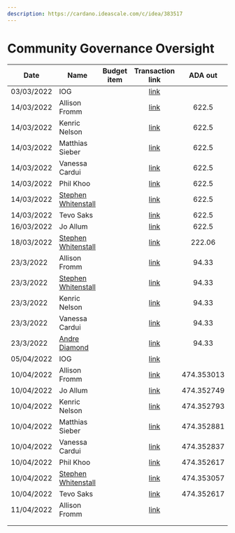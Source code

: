 ```yaml
---
description: https://cardano.ideascale.com/c/idea/383517
---
```


# Community Governance Oversight

<table><thead><tr><th>Date</th><th>Name</th><th data-type="select">Budget item</th><th align="center">Transaction link</th><th align="center">ADA out</th><th align="center">ADA in</th><th align="center">Balance</th></tr></thead><tbody><tr><td>03/03/2022</td><td>IOG</td><td></td><td align="center"><a href="https://raw.githubusercontent.com/treasuryguild/Community-Governance-Oversight/main/Transactions/Fund7/Community-Governance-Oversight/Incoming-IOG/1647101097547-IOG.json">link</a></td><td align="center"></td><td align="center">6920.293478</td><td align="center">6919.118121</td></tr><tr><td>14/03/2022</td><td>Allison Fromm</td><td></td><td align="center"><a href="https://raw.githubusercontent.com/treasuryguild/Community-Governance-Oversight/main/Transactions/Fund7/Community-Governance-Oversight/Meetings/1647262276132-Allison-Fromm.json">link</a></td><td align="center">622.5</td><td align="center"></td><td align="center">6295.449804</td></tr><tr><td>14/03/2022</td><td>Kenric Nelson</td><td></td><td align="center"><a href="https://raw.githubusercontent.com/treasuryguild/Community-Governance-Oversight/main/Transactions/Fund7/Community-Governance-Oversight/Meetings/1647262593503-Kenric-Nelson.json">link</a></td><td align="center">622.5</td><td align="center"></td><td align="center">5672.781487</td></tr><tr><td>14/03/2022</td><td>Matthias Sieber</td><td></td><td align="center"><a href="https://raw.githubusercontent.com/treasuryguild/Community-Governance-Oversight/main/Transactions/Fund7/Community-Governance-Oversight/Meetings/1647262811908-Matthias-Sieber.json">link</a></td><td align="center">622.5</td><td align="center"></td><td align="center">5050.113170</td></tr><tr><td>14/03/2022</td><td>Vanessa Cardui</td><td></td><td align="center"><a href="https://raw.githubusercontent.com/treasuryguild/Community-Governance-Oversight/main/Transactions/Fund7/Community-Governance-Oversight/Meetings/1647262982038-Vanessa-Cardui.json">link</a></td><td align="center">622.5</td><td align="center"></td><td align="center">4427.444853</td></tr><tr><td>14/03/2022</td><td>Phil Khoo</td><td></td><td align="center"><a href="https://raw.githubusercontent.com/treasuryguild/Community-Governance-Oversight/main/Transactions/Fund7/Community-Governance-Oversight/Meetings/1647263165777-Phil-Khoo.json">link</a></td><td align="center">622.5</td><td align="center"></td><td align="center">3804.776712</td></tr><tr><td>14/03/2022</td><td><a href="https://github.com/miroslavrajh/Catalyst-members/blob/main/profiles/W/Stephen-Whitenstall.md">Stephen Whitenstall</a></td><td></td><td align="center"><a href="https://raw.githubusercontent.com/treasuryguild/Community-Governance-Oversight/main/Transactions/Fund7/Community-Governance-Oversight/Meetings/1647263308284-Stephen-Whitenstall.json">link</a></td><td align="center">622.5</td><td align="center"></td><td align="center">3182.108571</td></tr><tr><td>14/03/2022</td><td>Tevo Saks</td><td></td><td align="center"><a href="https://raw.githubusercontent.com/treasuryguild/Community-Governance-Oversight/main/Transactions/Fund7/Community-Governance-Oversight/Meetings/1647263538592-Tevo-Saks.json">link</a></td><td align="center">622.5</td><td align="center"></td><td align="center">2559.440430</td></tr><tr><td>16/03/2022</td><td>Jo Allum</td><td></td><td align="center"><a href="https://raw.githubusercontent.com/treasuryguild/Community-Governance-Oversight/main/Transactions/Fund7/Community-Governance-Oversight/Meetings/1647416572378-Jo-Allum.json">link</a></td><td align="center">622.5</td><td align="center"></td><td align="center">1936.759309</td></tr><tr><td>18/03/2022</td><td><a href="https://github.com/miroslavrajh/Catalyst-members/blob/main/profiles/W/Stephen-Whitenstall.md">Stephen Whitenstall</a></td><td></td><td align="center"><a href="https://raw.githubusercontent.com/treasuryguild/Community-Governance-Oversight/main/Transactions/Fund7/Community-Governance-Oversight/Comm-Org-Tools/1647623960452-Stephen-Whitenstall.json">link</a></td><td align="center">222.06</td><td align="center"></td><td align="center">1715. 695416</td></tr><tr><td>23/3/2022</td><td>Allison Fromm</td><td></td><td align="center"><a href="https://raw.githubusercontent.com/treasuryguild/Community-Governance-Oversight/main/Transactions/Fund7/Community-Governance-Oversight/Proposal/1648066718397-Allison-Fromm.json">link</a></td><td align="center">94.33</td><td align="center"></td><td align="center">1620.182887</td></tr><tr><td>23/3/2022</td><td><a href="https://github.com/miroslavrajh/Catalyst-members/blob/main/profiles/W/Stephen-Whitenstall.md">Stephen Whitenstall</a></td><td></td><td align="center"><a href="https://raw.githubusercontent.com/treasuryguild/Community-Governance-Oversight/main/Transactions/Fund7/Community-Governance-Oversight/Proposal/1648067397235-Stephen-Whitenstall.json">link</a></td><td align="center">94.33</td><td align="center"></td><td align="center">1525.670358</td></tr><tr><td>23/3/2022</td><td>Kenric Nelson</td><td></td><td align="center"><a href="https://raw.githubusercontent.com/treasuryguild/Community-Governance-Oversight/main/Transactions/Fund7/Community-Governance-Oversight/Proposal/1648066980195-Kenric-Nelson.json">link</a></td><td align="center">94.33</td><td align="center"></td><td align="center">1431.157785</td></tr><tr><td>23/3/2022</td><td>Vanessa Cardui</td><td></td><td align="center"><a href="https://raw.githubusercontent.com/treasuryguild/Community-Governance-Oversight/main/Transactions/Fund7/Community-Governance-Oversight/Proposal/1648067180777-Vanessa-Cardui.json">link</a></td><td align="center">94.33</td><td align="center"></td><td align="center">1336.644992</td></tr><tr><td>23/3/2022</td><td><a href="https://github.com/miroslavrajh/Catalyst-members/blob/main/profiles/D/Andre-Diamond.md">Andre Diamond</a></td><td></td><td align="center"><a href="https://raw.githubusercontent.com/treasuryguild/Community-Governance-Oversight/main/Transactions/Fund7/Community-Governance-Oversight/Proposal/1648067570986-Andr%C3%A9-Diamond.json">link</a></td><td align="center">94.33</td><td align="center"></td><td align="center">1242.132419</td></tr><tr><td>05/04/2022</td><td>IOG</td><td></td><td align="center"><a href="https://raw.githubusercontent.com/treasuryguild/Community-Governance-Oversight/main/Transactions/Fund7/Community-Governance-Oversight/Incoming-IOG/1649175969066-IOG.json">link</a></td><td align="center"></td><td align="center">5305.555556</td><td align="center">6548.687975</td></tr><tr><td>10/04/2022</td><td>Allison Fromm</td><td></td><td align="center"><a href="https://raw.githubusercontent.com/treasuryguild/Community-Governance-Oversight/main/Transactions/Fund7/Community-Governance-Oversight/Meetings/1649561111852-Allison-Fromm.json">link</a></td><td align="center">474.353013</td><td align="center"></td><td align="center">6074.334962</td></tr><tr><td>10/04/2022</td><td>Jo Allum</td><td></td><td align="center"><a href="https://raw.githubusercontent.com/treasuryguild/Community-Governance-Oversight/main/Transactions/Fund7/Community-Governance-Oversight/Meetings/1649561393073-Jo-Allum.json">link</a></td><td align="center">474.352749</td><td align="center"></td><td align="center">5599.982213</td></tr><tr><td>10/04/2022</td><td>Kenric Nelson</td><td></td><td align="center"><a href="https://raw.githubusercontent.com/treasuryguild/Community-Governance-Oversight/main/Transactions/Fund7/Community-Governance-Oversight/Meetings/1649561666136-Kenric-Nelson.json">link</a></td><td align="center">474.352793</td><td align="center"></td><td align="center">5125.629420</td></tr><tr><td>10/04/2022</td><td>Matthias Sieber</td><td></td><td align="center"><a href="https://raw.githubusercontent.com/treasuryguild/Community-Governance-Oversight/main/Transactions/Fund7/Community-Governance-Oversight/Meetings/1649561903857-Matthias-Sieber.json">link</a></td><td align="center">474.352881</td><td align="center"></td><td align="center">4651.276539</td></tr><tr><td>10/04/2022</td><td>Vanessa Cardui</td><td></td><td align="center"><a href="https://raw.githubusercontent.com/treasuryguild/Community-Governance-Oversight/main/Transactions/Fund7/Community-Governance-Oversight/Meetings/1649562117165-Vanessa-Cardui.json">link</a></td><td align="center">474.352837</td><td align="center"></td><td align="center">4176.923702</td></tr><tr><td>10/04/2022</td><td>Phil Khoo</td><td></td><td align="center"><a href="https://raw.githubusercontent.com/treasuryguild/Community-Governance-Oversight/main/Transactions/Fund7/Community-Governance-Oversight/Meetings/1649562363294-Phil-Khoo.json">link</a></td><td align="center">474.352617</td><td align="center"></td><td align="center">3702.571085</td></tr><tr><td>10/04/2022</td><td><a href="https://github.com/miroslavrajh/Catalyst-members/blob/main/profiles/W/Stephen-Whitenstall.md">Stephen Whitenstall</a></td><td></td><td align="center"><a href="https://raw.githubusercontent.com/treasuryguild/Community-Governance-Oversight/main/Transactions/Fund7/Community-Governance-Oversight/Meetings/1649562579753-Stephen-Whitenstall.json">link</a></td><td align="center">474.353057</td><td align="center"></td><td align="center">3228.218028</td></tr><tr><td>10/04/2022</td><td>Tevo Saks</td><td></td><td align="center"><a href="https://raw.githubusercontent.com/treasuryguild/Community-Governance-Oversight/main/Transactions/Fund7/Community-Governance-Oversight/Meetings/1649562828543-Tevo-Saks.json">link</a></td><td align="center">474.352617</td><td align="center"></td><td align="center">2753.865411</td></tr><tr><td>11/04/2022</td><td>Allison Fromm</td><td></td><td align="center"><a href="https://raw.githubusercontent.com/treasuryguild/Community-Governance-Oversight/main/Transactions/Fund7/Community-Governance-Oversight/Town-Hall-Slides/1649672172588-Allison-Fromm.json">link</a></td><td align="center"></td><td align="center"></td><td align="center"></td></tr><tr><td></td><td></td><td></td><td align="center"></td><td align="center"></td><td align="center"></td><td align="center"></td></tr><tr><td></td><td></td><td></td><td align="center"></td><td align="center"></td><td align="center"></td><td align="center"></td></tr></tbody></table>
